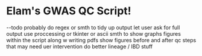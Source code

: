 # **Elam's GWAS QC Script!**
--todo 
probably do regex or smth to tidy up output
let user ask for full output
use proccessing or tkinter or ascii smth to show graphs figures within the script along w writing pdfs
show figures before and after qc steps that may need uer intervention 
do better lineage / IBD stuff